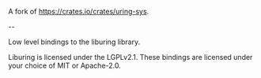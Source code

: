 A fork of https://crates.io/crates/uring-sys.

--

Low level bindings to the liburing library.

Liburing is licensed under the LGPLv2.1. These bindings are licensed under your
choice of MIT or Apache-2.0.
